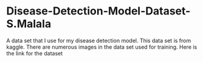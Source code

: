 # Disease-Detection-Model-Dataset-S.Malala
A data set that I use for my disease detection model. This data set is from kaggle. There are numerous images in the data set used for training. Here is the link for the dataset
